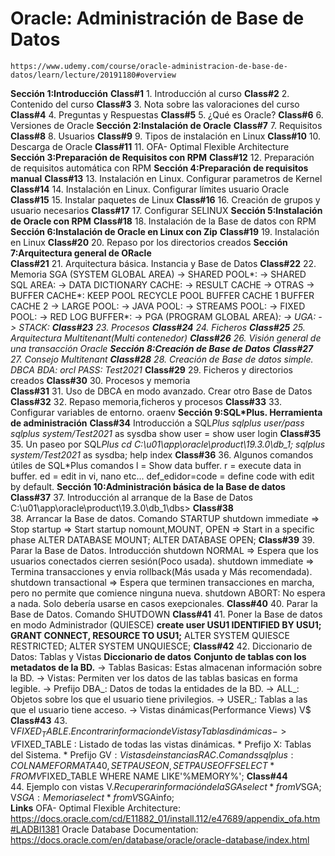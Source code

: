 # Oracle: Administración de Base de Datos
    https://www.udemy.com/course/oracle-administracion-de-base-de-datos/learn/lecture/20191180#overview
**Sección 1:Introducción**
    **Class#1**
        1. Introducción al curso
    **Class#2**
        2. Contenido del curso
    **Class#3**
        3. Nota sobre las valoraciones del curso
    **Class#4**
        4. Preguntas y Respuestas
    **Class#5**
        5. ¿Qué es Oracle?
    **Class#6**
        6. Versiones de Oracle
**Sección 2:Instalación de Oracle**
    **Class#7**
        7. Requisitos
    **Class#8**
        8. Usuarios
    **Class#9**
        9. Tipos de instalación en Linux
    **Class#10**
        10. Descarga de Oracle
    **Class#11**
        11. OFA- Optimal Flexible Architecture
**Sección 3:Preparación de Requisitos con RPM**
    **Class#12**
        12. Preparación de requisitos automática con RPM
**Sección 4:Preparación de requisitos manual**
    **Class#13**
        13. Instalación en Linux. Configurar parametros de Kernel
    **Class#14**
        14. Instalación en Linux. Configurar límites usuario Oracle
    **Class#15**
        15. Instalar paquetes de Linux
    **Class#16**
        16. Creación de grupos y usuario necesarios
    **Class#17**
        17. Configurar SELINUX
**Sección 5:Instalación de Oracle con RPM**
    **Class#18**
        18. Instalación de la Base de datos con RPM
**Sección 6:Instalación de Oracle en Linux con Zip**
    **Class#19**
        19. Instalación en Linux
    **Class#20**
        20. Repaso por los directorios creados
**Sección 7:Arquitectura general de ORacle**    
    **Class#21**
        21. Arquitectura básica. Instancia y Base de Datos
    **Class#22**
        22. Memoria
            SGA (SYSTEM GLOBAL AREA)
                -> SHARED POOL*:
                   -> SHARED SQL AREA:
                   -> DATA DICTIONARY CACHE:
                   -> RESULT CACHE
                   -> OTRAS
                -> BUFFER CACHE*:
                    KEEP POOL
                    RECYCLE POOL
                    BUFFER CACHE 1
                    BUFFER CACHE 2
                -> LARGE POOL:
                -> JAVA POOL:
                -> STREAMS POOL:
                -> FIXED POOL:
                -> RED LOG BUFFER*:
                -> PGA (PROGRAM GLOBAL AREA)*:
                    -> UGA:
                    -> STACK:
    **Class#23**
        23. Procesos
    **Class#24**
        24. Ficheros
    **Class#25**
        25. Arquitectura Multitenant(Multi contenedor)
    **Class#26**
        26. Visión general de una transacción Oracle
**Sección 8:Creación de Base de Datos**
    **Class#27**
        27. Consejo Multitenant
    **Class#28**
        28. Creación de Base de datos simple. DBCA
            BDA: orcl
            PASS: Test2021*
    **Class#29**
        29. Ficheros y directorios creados
    **Class#30**
        30. Procesos y memoria  
    **Class#31**
        31. Uso de DBCA en modo avanzado. Crear otro Base de Datos
    **Class#32**
        32. Repaso memoria,ficheros y procesos
    **Class#33**
        33. Configurar variables de entorno. oraenv
**Sección 9:SQL*Plus. Herramienta de administración**
    **Class#34**
        Introducción a SQL*Plus
        sqlplus user/pass
        sqlplus system/Test2021* as sysdba
        show user = show user login
    **Class#35**
        35. Un paseo por SQL*Plus
            cd C:\u01\app\oracle\product\19.3.0\db_1;
            sqlplus system/Test2021* as sysdba;
            help index
    **Class#36**
        36. Algunos comandos útiles de SQL*Plus
            comandos
            l = Show data buffer.
            r = execute data in buffer.
            ed = edit in vi, nano etc...
            def_edidor=code = define code with edit by default.
**Sección 10:Administración básica de la Base de datos**
    **Class#37**
        37. Introducción al arranque de la Base de Datos
            C:\u01\app\oracle\product\19.3.0\db_1\dbs>
    **Class#38**            
        38. Arrancar la Base de datos. Comando STARTUP
            shutdown immediate => Stop
            startup => Start 
            startup nomount,MOUNT, OPEN => Start in a specific phase
            ALTER DATABASE MOUNT;
            ALTER DATABASE OPEN;
    **Class#39**
        39. Parar la Base de Datos. Introducción
            shutdown NORMAL => Espera que los usuarios conectados cierren sesión(Poco usada).
            shutdown immediate => Termina transacciones y envia rollback(Más usada y Más recomendada).
            shutdown transactional => Espera que terminen transacciones en marcha, pero no permite que comience ninguna nueva.
            shutdown ABORT: No espera a nada. Solo debería usarse en casos exepcionales.
    **Class#40**
        40. Parar la Base de Datos. Comando SHUTDOWN
    **Class#41**
        41. Poner la Base de datos en modo Administrador (QUIESCE)
            **create user USU1 IDENTIFIED BY USU1;**
            **GRANT CONNECT, RESOURCE TO USU1;**
            ALTER SYSTEM QUIESCE RESTRICTED;
            ALTER SYSTEM UNQUIESCE;
    **Class#42**
        42. Diccionario de Datos: Tablas y Vistas
            **Diccionario de datos**
                **Conjunto de tablas con los metadatos de la BD.**
                    -> Tablas Basicas: Estas almacenan información sobre la BD.
                    -> Vistas: Permiten ver los datos de las tablas basicas en forma legible.
                        -> Prefijo DBA_: Datos de todas la entidades de la BD.
                        -> ALL_: Objetos sobre los que el usuario tiene privilegios.
                        -> USER_: Tablas a las que el usuario tiene acceso.
                    -> Vistas dinámicas(Performance Views)
                        V$
    **Class#43**
        43. V$FIXED_TABLE. Encontrar informacion de Vistas y Tablas dinámicas
            -> V$FIXED_TABLE : Listado de todas las vistas dinámicas.
                * Prefijo X: Tablas del Sistema.
                * Prefijo GV$: Vistas de instancias RAC.
            Comands sql plus: COL NAME FORMAT A40, SET PAUSE ON, SET PAUSE OFF
            SELECT * FROM V$FIXED_TABLE WHERE NAME LIKE'%MEMORY%';
    **Class#44**    
        44. Ejemplo con vistas V$. Recuperar información de la SGA
            select * from V$SGA;   V$SGA: Memoria
            select * from V$SGAinfo;      
**Links**
    OFA- Optimal Flexible Architecture:
        https://docs.oracle.com/cd/E11882_01/install.112/e47689/appendix_ofa.htm#LADBI1381
    Oracle Database Documentation:
        https://docs.oracle.com/en/database/oracle/oracle-database/index.html